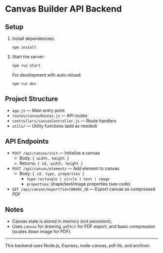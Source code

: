 # Canvas Builder API Backend

## Setup

1. Install dependencies:
   ```bash
   npm install
   ```
2. Start the server:
   ```bash
   npm run start
   ```
   For development with auto-reload:
   ```bash
   npm run dev
   ```

## Project Structure

- `app.js` — Main entry point
- `routes/canvasRoutes.js` — API routes
- `controllers/canvasController.js` — Route handlers
- `utils/` — Utility functions (add as needed)

## API Endpoints

- `POST /api/canvas/init` — Initialize a canvas
  - Body: `{ width, height }`
  - Returns: `{ id, width, height }`
- `POST /api/canvas/elements` — Add element to canvas
  - Body: `{ id, type, properties }`
    - `type`: `rectangle | circle | text | image`
    - `properties`: shape/text/image properties (see code)
- `GET /api/canvas/export?id=CANVAS_ID` — Export canvas as compressed PDF

## Notes
- Canvas state is stored in memory (not persistent).
- Uses `canvas` for drawing, `pdfkit` for PDF export, and basic compression (scales down image for PDF).

---

This backend uses Node.js, Express, node-canvas, pdf-lib, and archiver. 